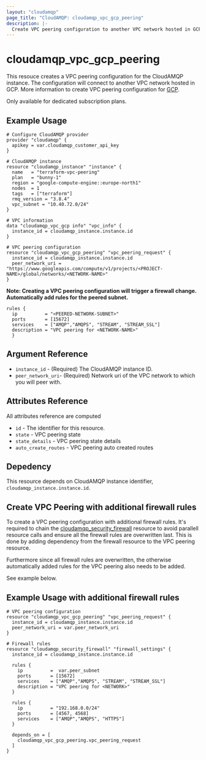 ```yaml
---
layout: "cloudamqp"
page_title: "CloudAMQP: cloudamqp_vpc_gcp_peering"
description: |-
  Create VPC peering configuration to another VPC network hosted in GCP
---
```


# cloudamqp_vpc_gcp_peering

This resouce creates a VPC peering configuration for the CloudAMQP instance. The configuration will connect to another VPC network hosted in GCP. More information to create VPC peering configuration for [GCP](https://cloud.google.com/vpc/docs/using-vpc-peering).

Only available for dedicated subscription plans.

## Example Usage

```hcl
# Configure CloudAMQP provider
provider "cloudamqp" {
  apikey = var.cloudamqp_customer_api_key
}

# CloudAMQP instance
resource "cloudamqp_instance" "instance" {
  name   = "terraform-vpc-peering"
  plan   = "bunny-1"
  region = "google-compute-engine::europe-north1"
  nodes  = 1
  tags   = ["terraform"]
  rmq_version = "3.8.4"
  vpc_subnet = "10.40.72.0/24"
}

# VPC information
data "cloudamqp_vpc_gcp info" "vpc_info" {
  instance_id = cloudamqp_instance.instance.id
}

# VPC peering configuration
resource "cloudamqp_vpc_gcp_peering" "vpc_peering_request" {
  instance_id = cloudamqp_instance.instance.id
  peer_network_uri = "https://www.googleapis.com/compute/v1/projects/<PROJECT-NAME>/global/networks/<NETWORK-NAME>"
}
```

**Note: Creating a VPC peering configuration will trigger a firewall change. Automatically add rules for the peered subnet.**
```
rules {
  ip          = "<PEERED-NETWORK-SUBNET>"
  ports       = [15672]
  services    = ["AMQP","AMQPS", "STREAM", "STREAM_SSL"]
  description = "VPC peering for <NETWORK-NAME>"
  }
```

## Argument Reference

* `instance_id` - (Required) The CloudAMQP instance ID.
* `peer_network_uri`- (Required) Network uri of the VPC network to which you will peer with.

## Attributes Reference

All attributes reference are computed

* `id` - The identifier for this resource.
* `state` - VPC peering state
* `state_details` - VPC peering state details
* `auto_create_routes` - VPC peering auto created routes

## Depedency

This resource depends on CloudAMQP instance identifier, `cloudamqp_instance.instance.id`.

## Create VPC Peering with additional firewall rules

To create a VPC peering configuration with additional firewall rules. It's required to chain the [cloudamqp_security_firewall](https://registry.terraform.io/providers/cloudamqp/cloudamqp/latest/docs/resources/security_firewall)
resource to avoid parallell resource calls and ensure all the firewall rules are overwritten last. This is done by adding dependency from the firewall resource to the VPC peering resource.

Furthermore since all firewall rules are overwritten, the otherwise automatically added rules for the VPC peering also needs to be added.

See example below.

## Example Usage with additional firewall rules

```hcl
# VPC peering configuration
resource "cloudamqp_vpc_gcp_peering" "vpc_peering_request" {
  instance_id = cloudamqp_instance.instance.id
  peer_network_uri = var.peer_network_uri
}

# Firewall rules
resource "cloudamqp_security_firewall" "firewall_settings" {
  instance_id = cloudamqp_instance.instance.id

  rules {
    ip          =  var.peer_subnet
    ports       = [15672]
    services    = ["AMQP","AMQPS", "STREAM", "STREAM_SSL"]
    description = "VPC peering for <NETWORK>"
  }

  rules {
    ip          = "192.168.0.0/24"
    ports       = [4567, 4568]
    services    = ["AMQP","AMQPS", "HTTPS"]
  }

  depends_on = [
    cloudamqp_vpc_gcp_peering.vpc_peering_request
  ]
}
```
